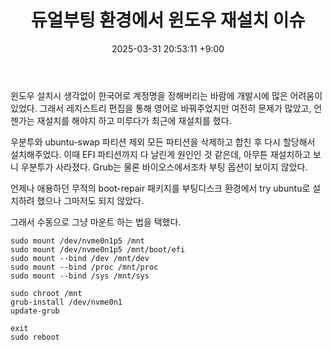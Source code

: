 ﻿---
title: 듀얼부팅 환경에서 윈도우 재설치 이슈
date:  2025-03-31 20:53:11 +9:00
categories: [Linux, Ubuntu]
tags: [우분투, 듀얼부팅, 멀티부팅, 윈도우, 리눅스, 파티션, mount, Boot-repair, grub, update-grub, EFI]
---

윈도우 설치시 생각없이 한국어로 계정명을 정해버리는 바람에 개발시에 많은 어려움이 있었다.
그래서 레지스트리 편집을 통해 영어로 바꿔주었지만 여전히 문제가 많았고, 언젠가는 재설치를 해야지 하고 미루다가 최근에 재설치를 했다.

우분투와 ubuntu-swap 파티션 제외 모든 파티션을  삭제하고 합친 후 다시 할당해서 설치해주었다.
이때 EFI 파티션까지 다 날린게 원인인 것 같은데, 아무튼 재설치하고 보니 우분투가 사라졌다.
Grub는 물론 바이오스에서조차 부팅 옵션이 보이지 않았다.

언제나 애용하던 무적의 boot-repair 패키지를 부팅디스크 환경에서 try ubuntu로 설치하려 했으나 그마저도 되지 않았다.

그래서 수동으로 그냥 마운트 하는 법을 택했다.

```
sudo mount /dev/nvme0n1p5 /mnt
sudo mount /dev/nvme0n1p5 /mnt/boot/efi
sudo mount --bind /dev /mnt/dev
sudo mount --bind /proc /mnt/proc
sudo mount --bind /sys /mnt/sys

sudo chroot /mnt
grub-install /dev/nvme0n1
update-grub

exit
sudo reboot
```
